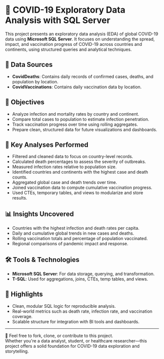 # 🦠 COVID-19 Exploratory Data Analysis with SQL Server

This project presents an exploratory data analysis (EDA) of global COVID-19 data using **Microsoft SQL Server**. It focuses on understanding the spread, impact, and vaccination progress of COVID-19 across countries and continents, using structured queries and analytical techniques.

## 📁 Data Sources

- **CovidDeaths**: Contains daily records of confirmed cases, deaths, and population by location.
- **CovidVaccinations**: Contains daily vaccination data by location.

## 🎯 Objectives

- Analyze infection and mortality rates by country and continent.
- Compare total cases to population to estimate infection penetration.
- Track vaccination progress over time using rolling aggregates.
- Prepare clean, structured data for future visualizations and dashboards.

## 🧪 Key Analyses Performed

- Filtered and cleaned data to focus on country-level records.
- Calculated death percentages to assess the severity of outbreaks.
- Measured infection rates relative to population size.
- Identified countries and continents with the highest case and death counts.
- Aggregated global case and death trends over time.
- Joined vaccination data to compute cumulative vaccination progress.
- Used CTEs, temporary tables, and views to modularize and store results.

## 📊 Insights Uncovered

- Countries with the highest infection and death rates per capita.
- Daily and cumulative global trends in new cases and deaths.
- Rolling vaccination totals and percentage of population vaccinated.
- Regional comparisons of pandemic impact and response.

## 🛠️ Tools & Technologies

- **Microsoft SQL Server**: For data storage, querying, and transformation.
- **T-SQL**: Used for aggregations, joins, CTEs, temp tables, and views.

## 📌 Highlights

- Clean, modular SQL logic for reproducible analysis.
- Real-world metrics such as death rate, infection rate, and vaccination coverage.
- Scalable structure for integration with BI tools and dashboards.

---

💬 Feel free to fork, clone, or contribute to this project.  
Whether you're a data analyst, student, or healthcare researcher—this project offers a solid foundation for COVID-19 data exploration and storytelling.
